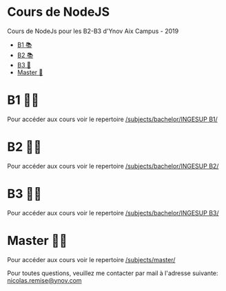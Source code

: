 # Cours de NodeJS

Cours de NodeJs pour les B2-B3 d'Ynov Aix Campus - 2019

- [B1 📚](subjects/bachelor/INGESUP-B1/)
- [B2 📚](subjects/bachelor/INGESUP-B2/)
- [B3 📖](subjects/bachelor/INGESUP-B3/)
- [Master 📖](subjects/master/)

# B1 👨‍🎓

Pour accéder aux cours voir le repertoire [/subjects/bachelor/INGESUP B1/](subjects/bachelor/INGESUP-B1/)

# B2 👨‍🎓

Pour accéder aux cours voir le repertoire [/subjects/bachelor/INGESUP B2/](subjects/bachelor/INGESUP-B2/)

# B3 👨‍🎓

Pour accéder aux cours voir le repertoire [/subjects/bachelor/INGESUP B3/](subjects/bachelor/INGESUP-B3/)

# Master 👨‍🎓

Pour accéder aux cours voir le repertoire [/subjects/master/](subjects/master/)

Pour toutes questions, veuillez me contacter par mail à l'adresse suivante: [nicolas.remise@ynov.com](mailto:nicolas.remise@ynov.com)

